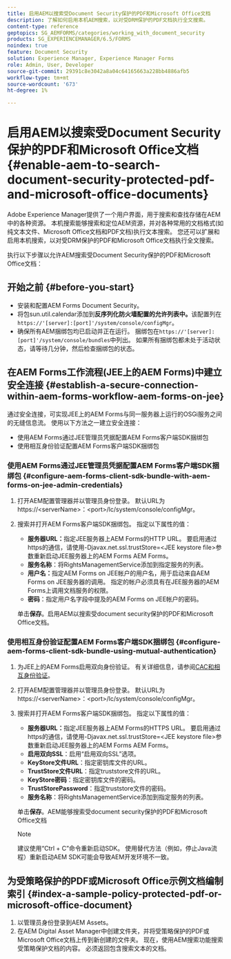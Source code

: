 ```yaml
---
title: 启用AEM以搜索受Document Security保护的PDF和Microsoft Office文档
description: 了解如何启用本机AEM搜索，以对受DRM保护的PDF文档执行全文搜索。
content-type: reference
geptopics: SG_AEMFORMS/categories/working_with_document_security
products: SG_EXPERIENCEMANAGER/6.5/FORMS
noindex: true
feature: Document Security
solution: Experience Manager, Experience Manager Forms
role: Admin, User, Developer
source-git-commit: 29391c8e3042a8a04c64165663a228bb4886afb5
workflow-type: tm+mt
source-wordcount: '673'
ht-degree: 1%

---
```


# 启用AEM以搜索受Document Security保护的PDF和Microsoft Office文档{#enable-aem-to-search-document-security-protected-pdf-and-microsoft-office-documents}

Adobe Experience Manager提供了一个用户界面，用于搜索和查找存储在AEM中的各种资源。 本机搜索能够搜索和定位AEM资源，并对各种常用的文档格式(如纯文本文件、Microsoft Office文档和PDF文档)执行文本搜索。 您还可以扩展和启用本机搜索，以对受DRM保护的PDF和Microsoft Office文档执行全文搜索。

执行以下步骤以允许AEM搜索受Document Security保护的PDF和Microsoft Office文档：

## 开始之前 {#before-you-start}

* 安装和配置AEM Forms Document Security。
* 将包sun.util.calendar添加到&#x200B;**反序列化防火墙配置的允许列表中。**&#x200B;该配置列在`https://'[server]:[port]'/system/console/configMgr`。
* 确保所有AEM捆绑包均已启动并正在运行。 捆绑包在`https://'[server]:[port]'/system/console/bundles`中列出。 如果所有捆绑包都未处于活动状态，请等待几分钟，然后检查捆绑包的状态。

## 在AEM Forms工作流程(JEE上的AEM Forms)中建立安全连接 {#establish-a-secure-connection-within-aem-forms-workflow-aem-forms-on-jee}

通过安全连接，可实现JEE上的AEM Forms与同一服务器上运行的OSGi服务之间的无缝信息流。 使用以下方法之一建立安全连接：

* 使用AEM Forms通过JEE管理员凭据配置AEM Forms客户端SDK捆绑包
* 使用相互身份验证配置AEM Forms客户端SDK捆绑包

### 使用AEM Forms通过JEE管理员凭据配置AEM Forms客户端SDK捆绑包 {#configure-aem-forms-client-sdk-bundle-with-aem-forms-on-jee-admin-credentials}

1. 打开AEM配置管理器并以管理员身份登录。 默认URL为https://&lt;serverName>：&lt;port>/lc/system/console/configMgr。
1. 搜索并打开AEM Forms客户端SDK捆绑包。 指定以下属性的值：

   * **服务器URL：**&#x200B;指定JEE服务器上AEM Forms的HTTP URL。 要启用通过https的通信，请使用-Djavax.net.ssl.trustStore=&lt;JEE keystore file>参数重新启动JEE服务器上的AEM Forms AEM Forms。
   * **服务名称**：将RightsManagementService添加到指定服务的列表。
   * **用户名：**&#x200B;指定AEM Forms on JEE帐户的用户名，用于启动来自AEM Forms on JEE服务器的调用。 指定的帐户必须具有在JEE服务器的AEM Forms上调用文档服务的权限。
   * **密码**：指定用户名字段中提及的AEM Forms on JEE帐户的密码。

   单击&#x200B;**保存**。启用AEM以搜索受document security保护的PDF和Microsoft Office文档。

### 使用相互身份验证配置AEM Forms客户端SDK捆绑包 {#configure-aem-forms-client-sdk-bundle-using-mutual-authentication}

1. 为JEE上的AEM Forms启用双向身份验证。 有关详细信息，请参阅[CAC和相互身份验证](https://helpx.adobe.com/livecycle/kb/cac-mutual-authentication.html)。
1. 打开AEM配置管理器并以管理员身份登录。 默认URL为https://&lt;serverName>：&lt;port>/lc/system/console/configMgr。
1. 搜索并打开AEM Forms客户端SDK捆绑包。 指定以下属性的值：

   * **服务器URL：**&#x200B;指定JEE服务器上AEM Forms的HTTPS URL。 要启用通过https的通信，请使用-Djavax.net.ssl.trustStore=&lt;JEE keystore file>参数重新启动JEE服务器上的AEM Forms AEM Forms。
   * **启用双向SSL**：启用“启用双向SSL”选项。
   * **KeyStore文件URL**：指定密钥库文件的URL。
   * **TrustStore文件URL**：指定truststore文件的URL。
   * **KeyStore密码**：指定密钥库文件的密码。
   * **TrustStorePassword**：指定truststore文件的密码。
   * **服务名称**：将RightsManagementService添加到指定服务的列表。

   单击&#x200B;**保存**。AEM能够搜索受document security保护的PDF和Microsoft Office文档

   >[!NOTE]
   >
   > 建议使用“Ctrl + C”命令重新启动SDK。 使用替代方法（例如，停止Java流程）重新启动AEM SDK可能会导致AEM开发环境不一致。

## 为受策略保护的PDF或Microsoft Office示例文档编制索引 {#index-a-sample-policy-protected-pdf-or-microsoft-office-document}

1. 以管理员身份登录到AEM Assets。
1. 在AEM Digital Asset Manager中创建文件夹，并将受策略保护的PDF或Microsoft Office文档上传到新创建的文件夹。 现在，使用AEM搜索功能搜索受策略保护文档的内容。 必须返回包含搜索文本的文档。
